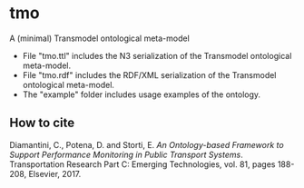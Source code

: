# tmo
A (minimal) Transmodel ontological meta-model

* File "tmo.ttl" includes the N3 serialization of the Transmodel ontological meta-model.
* File "tmo.rdf" includes the RDF/XML serialization of the Transmodel ontological meta-model.
* The "example" folder includes usage examples of the ontology. 

How to cite
-----------

Diamantini, C., Potena, D. and Storti, E. *An Ontology-based Framework to Support Performance Monitoring in Public Transport Systems*. Transportation Research Part C: Emerging Technologies, vol. 81, pages 188-208, Elsevier, 2017.
